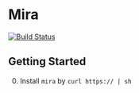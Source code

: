 # Mira

[![Build Status](https://travis-ci.org/chanwit/mira.svg?branch=master)](https://travis-ci.org/chanwit/mira)


## Getting Started
   0. Install `mira` by `curl https:// | sh`
